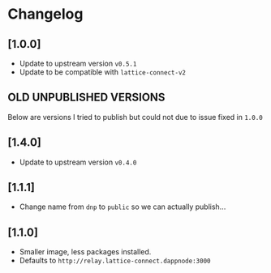 # Changelog

## [1.0.0]

* Update to upstream version `v0.5.1`
* Update to be compatible with `lattice-connect-v2`

## OLD UNPUBLISHED VERSIONS

Below are versions I tried to publish but could not due to issue fixed in `1.0.0`

## [1.4.0]

* Update to upstream version `v0.4.0`

## [1.1.1]

* Change name from `dnp` to `public` so we can actually publish...

## [1.1.0]

* Smaller image, less packages installed.
* Defaults to `http://relay.lattice-connect.dappnode:3000`
